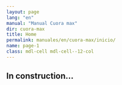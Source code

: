 ```yaml
---
layout: page
lang: "en"
manual: "Manual Cuora max"
dir: cuora-max
title: Home
permalink: manuales/en/cuora-max/inicio/
name: page-1
class: mdl-cell mdl-cell--12-col
---
```


## In construction...

